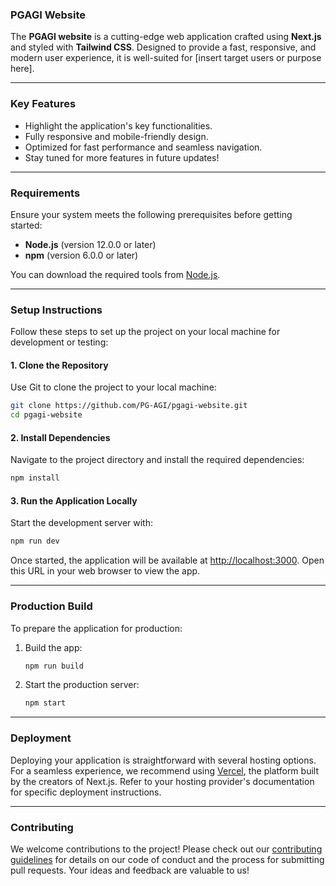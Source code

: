 

### PGAGI Website

The **PGAGI website** is a cutting-edge web application crafted using **Next.js** and styled with **Tailwind CSS**. Designed to provide a fast, responsive, and modern user experience, it is well-suited for [insert target users or purpose here].

---

### Key Features

- Highlight the application's key functionalities.  
- Fully responsive and mobile-friendly design.  
- Optimized for fast performance and seamless navigation.  
- Stay tuned for more features in future updates!

---

### Requirements

Ensure your system meets the following prerequisites before getting started:  
- **Node.js** (version 12.0.0 or later)  
- **npm** (version 6.0.0 or later)  

You can download the required tools from [Node.js](https://nodejs.org/).

---

### Setup Instructions

Follow these steps to set up the project on your local machine for development or testing:

#### 1. Clone the Repository  

Use Git to clone the project to your local machine:  

```bash
git clone https://github.com/PG-AGI/pgagi-website.git
cd pgagi-website
```

#### 2. Install Dependencies  

Navigate to the project directory and install the required dependencies:  

```bash
npm install
```

#### 3. Run the Application Locally  

Start the development server with:  

```bash
npm run dev
```  

Once started, the application will be available at [http://localhost:3000](http://localhost:3000). Open this URL in your web browser to view the app.

---

### Production Build

To prepare the application for production:  

1. Build the app:  
   ```bash
   npm run build
   ```

2. Start the production server:  
   ```bash
   npm start
   ```

---

### Deployment

Deploying your application is straightforward with several hosting options. For a seamless experience, we recommend using [Vercel](https://vercel.com/), the platform built by the creators of Next.js. Refer to your hosting provider's documentation for specific deployment instructions.

---

### Contributing

We welcome contributions to the project! Please check out our [contributing guidelines](LINK_TO_CONTRIBUTING_GUIDE) for details on our code of conduct and the process for submitting pull requests. Your ideas and feedback are valuable to us!